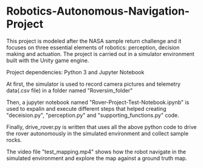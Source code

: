 # Robotics-Autonomous-Navigation-Project
This project is modeled after the NASA sample return challenge and it focuses on three essential elements of robotics:
perception, decision making and actuation. The project is carried out in a simulator environment built with the Unity game engine.

Project dependencies:
Python 3 and Jupyter Notebook

At first, the simulator is used to record camera pictures and telemetry data(.csv file) in a folder named "Roversim_folder"

Then, a jupyter notebook named "Rover-Project-Test-Notebook.ipynb" is used to expalin and execute different steps that helped 
creating "deceision.py", "perception.py" and "supporting_functions.py" code. 

Finally, drive_rover.py is written that uses all the above python code to drive the rover autonomously in the simulated environment and collect sample rocks.

The video file "test_mapping.mp4" shows how the robot navigate in the simulated environment and explore the map against a ground truth map. 
